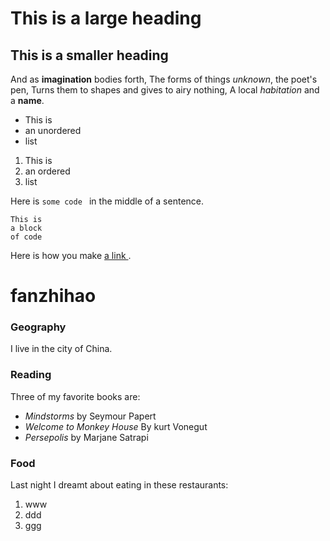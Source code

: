 # This is a large heading 

## This is a smaller heading 

And as **imagination** bodies forth,
The forms of things *unknown*, the poet's pen,
Turns them to shapes and gives to airy nothing,
A local *habitation* and a **name**.

- This is
- an unordered
- list

1. This is
2. an ordered
3. list 

Here is `some code ` in the middle of a sentence.

```
This is 
a block
of code 
```

Here is how you make [a link ](https://www.wikipedia.org/).

# fanzhihao

### Geography
I live in the city of China.

### Reading

Three of my favorite books are:
- *Mindstorms* by Seymour Papert
- *Welcome to Monkey House* By kurt Vonegut
- *Persepolis* by Marjane Satrapi

### Food

Last night I dreamt about eating in these restaurants:

1. www
2. ddd
3. ggg
 
